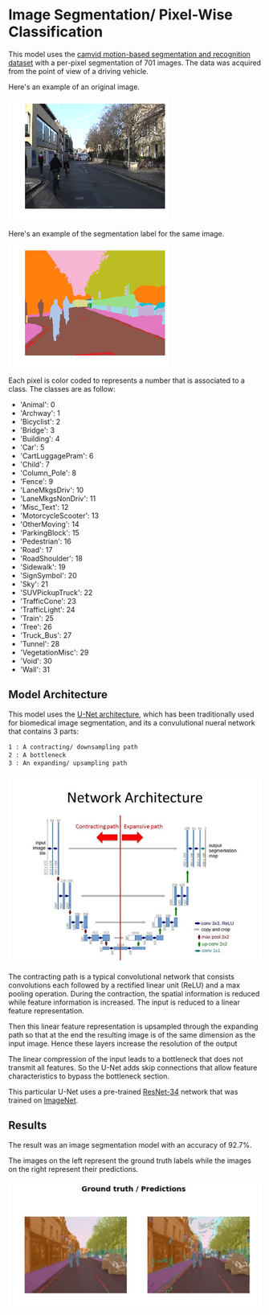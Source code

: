 # Image Segmentation/ Pixel-Wise Classification

This model uses the [camvid motion-based segmentation and recognition dataset](http://mi.eng.cam.ac.uk/research/projects/VideoRec/CamVid/) with a per-pixel segmentation of 701 images. The data was acquired from the point of view of a driving vehicle.

Here's an example of an original image. 

![](Images/original.png?raw=true)

Here's an example of the segmentation label for the same image.  

![](Images/segmented.png?raw=true)

Each pixel is color coded to represents a number that is associated to a class. The classes are as follow:

- 'Animal': 0
- 'Archway': 1
- 'Bicyclist': 2
- 'Bridge': 3
- 'Building': 4
- 'Car': 5
- 'CartLuggagePram': 6
- 'Child': 7
- 'Column_Pole': 8
- 'Fence': 9
- 'LaneMkgsDriv': 10
- 'LaneMkgsNonDriv': 11
- 'Misc_Text': 12
- 'MotorcycleScooter': 13
- 'OtherMoving': 14
- 'ParkingBlock': 15
- 'Pedestrian': 16
- 'Road': 17
- 'RoadShoulder': 18
- 'Sidewalk': 19
- 'SignSymbol': 20
- 'Sky': 21
- 'SUVPickupTruck': 22
- 'TrafficCone': 23
- 'TrafficLight': 24
- 'Train': 25
- 'Tree': 26
- 'Truck_Bus': 27
- 'Tunnel': 28
- 'VegetationMisc': 29
- 'Void': 30
- 'Wall': 31
 
## Model Architecture

This model uses the [U-Net architecture](https://arxiv.org/abs/1505.04597), which has been traditionally used for biomedical image segmentation, and its a convulutional nueral network that contains 3 parts:

    1 : A contracting/ downsampling path
    2 : A bottleneck
    3 : An expanding/ upsampling path
    
![](Images/unet.jpg?raw=true)

The contracting path is a typical convolutional network that consists convolutions each followed by a rectified linear unit (ReLU) and a max pooling operation. During the contraction, the spatial information is reduced while feature information is increased. The input is reduced to a linear feature representation. 

Then this linear feature representation is upsampled through the expanding path so that at the end the resulting image is of the same dimension as the input image. Hence these layers increase the resolution of the output

The linear compression of the input leads to a bottleneck that does not transmit all features. So the U-Net adds skip connections that allow feature characteristics to bypass the bottleneck section.

This particular U-Net uses a pre-trained [ResNet-34](https://arxiv.org/abs/1512.03385) network that was trained on [ImageNet](http://www.image-net.org/).

## Results

The result was an image segmentation model with an accuracy of 92.7%.

The images on the left represent the ground truth labels while the images on the right represent their predictions.


![](Images/results1.JPG?raw=true)
